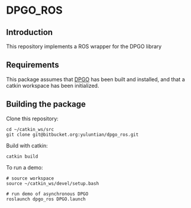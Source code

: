 # DPGO_ROS

## Introduction
This repository implements a ROS wrapper for the DPGO library

## Requirements
This package assumes that [DPGO](https://gitlab.com/mit-acl/dpgo/dpgo) has been built and installed, and that a catkin workspace has been initialized.

## Building the package

Clone this repository:
```
cd ~/catkin_ws/src
git clone git@bitbucket.org:yuluntian/dpgo_ros.git
``` 

Build with catkin:
```
catkin build
```

To run a demo:
```
# source workspace
source ~/catkin_ws/devel/setup.bash

# run demo of asynchronous DPGO
roslaunch dpgo_ros DPGO.launch
```